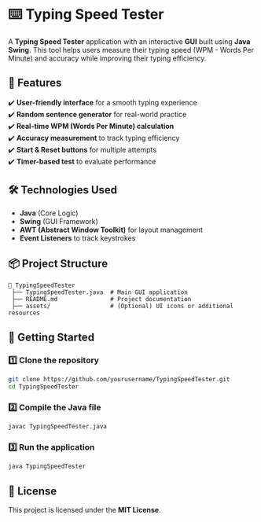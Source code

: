 # ⌨️ Typing Speed Tester  

A **Typing Speed Tester** application with an interactive **GUI** built using **Java Swing**. This tool helps users measure their typing speed (WPM - Words Per Minute) and accuracy while improving their typing efficiency.  

## 📌 Features  
✔️ **User-friendly interface** for a smooth typing experience  
✔️ **Random sentence generator** for real-world practice  
✔️ **Real-time WPM (Words Per Minute) calculation**  
✔️ **Accuracy measurement** to track typing efficiency  
✔️ **Start & Reset buttons** for multiple attempts  
✔️ **Timer-based test** to evaluate performance  

## 🛠️ Technologies Used  
- **Java** (Core Logic)  
- **Swing** (GUI Framework)  
- **AWT (Abstract Window Toolkit)** for layout management  
- **Event Listeners** to track keystrokes  

## 📦 Project Structure  
```
📂 TypingSpeedTester
 ├── TypingSpeedTester.java  # Main GUI application
 ├── README.md               # Project documentation
 ├── assets/                 # (Optional) UI icons or additional resources
```

## 🚀 Getting Started  
### 1️⃣ Clone the repository  
```sh
git clone https://github.com/yourusername/TypingSpeedTester.git
cd TypingSpeedTester
```
### 2️⃣ Compile the Java file  
```sh
javac TypingSpeedTester.java
```
### 3️⃣ Run the application  
```sh
java TypingSpeedTester
```

## 📜 License  
This project is licensed under the **MIT License**.
